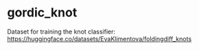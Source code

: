 # gordic_knot


Dataset for training the knot classifier: https://huggingface.co/datasets/EvaKlimentova/foldingdiff_knots
